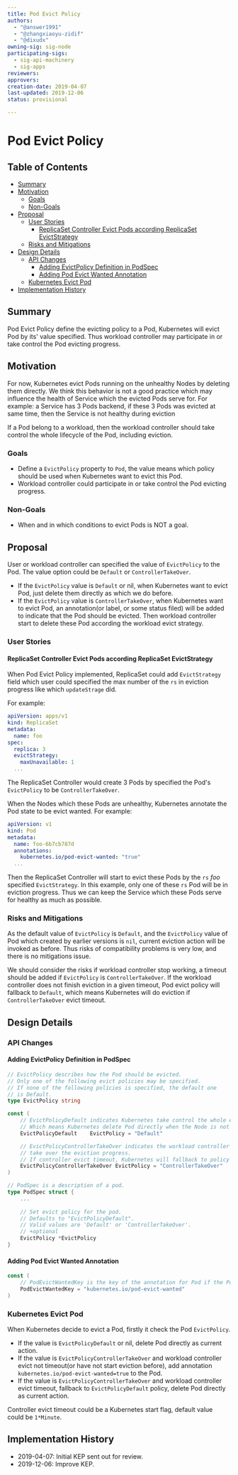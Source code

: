 ```yaml
---
title: Pod Evict Policy
authors:
  - "@answer1991"
  - "@zhangxiaoyu-zidif"
  - "@dixudx"
owning-sig: sig-node
participating-sigs:
  - sig-api-machinery
  - sig-apps
reviewers:
approvers:
creation-date: 2019-04-07
last-updated: 2019-12-06
status: provisional

---
```


# Pod Evict Policy

## Table of Contents

<!-- toc -->
- [Summary](#summary)
- [Motivation](#motivation)
  - [Goals](#goals)
  - [Non-Goals](#non-goals)
- [Proposal](#proposal)
  - [User Stories](#user-stories)
    - [ReplicaSet Controller Evict Pods according ReplicaSet EvictStrategy](#replicaset-controller-evict-pods-according-replicaset-evictstrategy)
  - [Risks and Mitigations](#risks-and-mitigations)
- [Design Details](#design-details)
  - [API Changes](#api-changes)
    - [Adding EvictPolicy Definition in PodSpec](#adding-evictpolicy-definition-in-podspec)
    - [Adding Pod Evict Wanted Annotation](#adding-pod-evict-wanted-annotation)
  - [Kubernetes Evict Pod](#kubernetes-evict-pod)
- [Implementation History](#implementation-history)
<!-- /toc -->

## Summary

Pod Evict Policy define the evicting policy to a Pod, Kubernetes will evict Pod by its' value specified.
Thus workload controller may participate in or take control the Pod evicting progress.

## Motivation

For now, Kubernetes evict Pods running on the unhealthy Nodes by deleting them directly. 
We think this behavior is not a good practice which may influence the health of Service which the evicted Pods serve for.
For example: a Service has 3 Pods backend, if these 3 Pods was evicted at same time, then the Service is not healthy during eviction

If a Pod belong to a workload, then the workload controller should take control the whole lifecycle of the Pod, including eviction. 

### Goals

- Define a `EvictPolicy` property to `Pod`, the value means which policy should be used when Kubernetes want to evict this Pod.
- Workload controller could participate in or take control the Pod evicting progress.

### Non-Goals

- When and in which conditions to evict Pods is NOT a goal.

## Proposal

User or workload controller can specified the value of `EvictPolicy` to the Pod. The value option could be `Default` or `ControllerTakeOver`.

- If the `EvictPolicy` value is `Default` or nil, when Kubernetes want to evict Pod, just delete them directly as which we do before.
- If the `EvictPolicy` value is `ControllerTakeOver`, when Kubernetes want to evict Pod, an annotation(or label, or some status filed) will be added to indicate that the Pod should be evicted. 
Then workload controller start to delete these Pod according the workload evict strategy.

### User Stories

#### ReplicaSet Controller Evict Pods according ReplicaSet EvictStrategy

When Pod Evict Policy implemented, ReplicaSet could add `EvictStrategy` field which user could specified the max number of the `rs` in eviction progress like which `updateStrage` did.
 
For example:
```yaml
apiVersion: apps/v1
kind: ReplicaSet
metadata:
  name: foo
spec:
  replica: 3
  evictStrategy:
    maxUnavailable: 1
  ...
```

The ReplicaSet Controller would create 3 Pods by specified the Pod's `EvictPolicy` to be `ControllerTakeOver`.

When the Nodes which these Pods are unhealthy, Kubernetes annotate the Pod state to be evict wanted. For example:

```yaml
apiVersion: v1
kind: Pod
metadata:
  name: foo-6b7cb787d
  annotations:
    kubernetes.io/pod-evict-wanted: "true"
  ...
```

Then the ReplicaSet Controller will start to evict these Pods by the `rs` *foo* specified `EvictStrategy`. In this example, only one of these `rs` Pod will be in eviction progress.
Thus we can keep the Service which these Pods serve for healthy as much as possible.

### Risks and Mitigations

As the default value of `EvictPolicy` is `Default`, and the `EvictPolicy` value of Pod which created by earlier versions is `nil`, current eviction action will be invoked as before.
Thus risks of compatibility problems is very low, and there is no mitigations issue.

We should consider the risks if workload controller stop working, a timeout should be added if `EvictPolicy` is `ControllerTakeOver`. 
If the workload controller does not finish eviction in a given timeout, Pod evict policy will fallback to `Default`, which means Kubernetes will do eviction if `ControllerTakeOver` evict timeout.

## Design Details

### API Changes

#### Adding EvictPolicy Definition in PodSpec

```go
// EvictPolicy describes how the Pod should be evicted.
// Only one of the following evict policies may be specified.
// If none of the following policies is specified, the default one
// is Default.
type EvictPolicy string

const (
    // EvictPolicyDefault indicates Kubernetes take control the whole eviction progress. 
    // Which means Kubernetes delete Pod directly when the Node is not healthy which the Pod running on.
    EvictPolicyDefault    EvictPolicy = "Default"

    // EvictPolicyControllerTakeOver indicates the workload controller which Pod belong to will
    // take over the eviction progress.
    // If controller evict timeout, Kubernetes will fallback to policy EvictPolicyDefault.
	EvictPolicyControllerTakeOver EvictPolicy = "ControllerTakeOver"
)

// PodSpec is a description of a pod.
type PodSpec struct {
	...
    
    // Set evict policy for the pod.
    // Defaults to "EvictPolicyDefault".
    // Valid values are 'Default' or 'ControllerTakeOver'.
    // +optional
    EvictPolicy *EvictPolicy
}
```

#### Adding Pod Evict Wanted Annotation

```go
const (
    // PodEvictWantedKey is the key of the annotation for Pod if the Pod is eviction wanted.
	PodEvictWantedKey = "kubernetes.io/pod-evict-wanted"
)
```

### Kubernetes Evict Pod

When Kubernetes decide to evict a Pod, firstly it check the Pod `EvictPolicy`. 

* If the value is `EvictPolicyDefault` or nil, delete Pod directly as current action.
* If the value is `EvictPolicyControllerTakeOver` and workload controller evict not timeout(or have not start eviction before), add annotation `kubernetes.io/pod-evict-wanted=true` to the Pod.
* If the value is `EvictPolicyControllerTakeOver` and workload controller evict timeout, fallback to `EvictPolicyDefault` policy, delete Pod directly as current action.

Controller evict timeout could be a Kubernetes start flag, default value could be `1*Minute`.

## Implementation History

- 2019-04-07: Initial KEP sent out for review.
- 2019-12-06: Improve KEP.